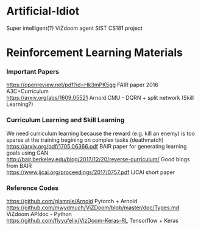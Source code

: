 # Artificial-Idiot
Super intelligent(?) ViZdoom agent
SIST CS181 project
# Reinforcement Learning Materials

### Important Papers
https://openreview.net/pdf?id=Hk3mPK5gg FAIR paper 2016 A3C+Curriculum <br>
https://arxiv.org/abs/1609.05521  Arnold CMU - DQRN + split network (Skill Learning?) <br>

### Curriculum Learning and Skill Learning
We need curriculum learning because the reward (e.g. kill an enemy) is too sparse at the training begining on complex tasks (deathmatch) <br>
https://arxiv.org/pdf/1705.06366.pdf BAIR paper for generating learning goals using GAN <br>
http://bair.berkeley.edu/blog/2017/12/20/reverse-curriculum/ Good blogs from BAIR <br>
https://www.ijcai.org/proceedings/2017/0757.pdf  IJCAI short paper <br>

### Reference Codes
https://github.com/glample/Arnold  Pytorch + Arnold <br>
https://github.com/mwydmuch/ViZDoom/blob/master/doc/Types.md ViZdoom APIdoc - Python <br>
https://github.com/flyyufelix/VizDoom-Keras-RL Tensorflow + Keras <br>

